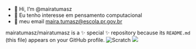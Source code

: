 - 👋 Hi, I’m @mairatumasz
- 👀 Eu tenho interesse em pensamento computacional
- 📧 meu email maira.tumasz@escola.pr.gov.br

mairatumasz/mairatumasz is a ✨ special ✨ repository because its `README.md` (this file) appears on your GitHub profile.
![Scratch](https://img.shields.io/badge/Scratch-4D97FF?style=for-the-badge&logo=Scratch&logoColor=white)
 <img src="https://img.shields.io/badge/JavaScript-323330?style=for-the-badge&logo=javascript&logoColor=F7DF1E">

